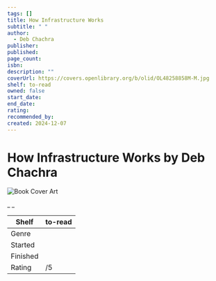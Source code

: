 ```yaml
---
tags: []
title: How Infrastructure Works
subtitle: " "
author:
  - Deb Chachra
publisher: 
published: 
page_count: 
isbn: 
description: ""
coverUrl: https://covers.openlibrary.org/b/olid/OL48258858M-M.jpg
shelf: to-read
owned: false
start_date: 
end_date: 
rating: 
recommended_by: 
created: 2024-12-07
---
```


# How Infrastructure Works by Deb Chachra

![Book Cover Art](https://covers.openlibrary.org/b/olid/OL48258858M-M.jpg)

_ _

| Shelf | to-read |
| --- | --- |
| Genre |  |
| Started |  |
| Finished |  |
| Rating | /5 |

